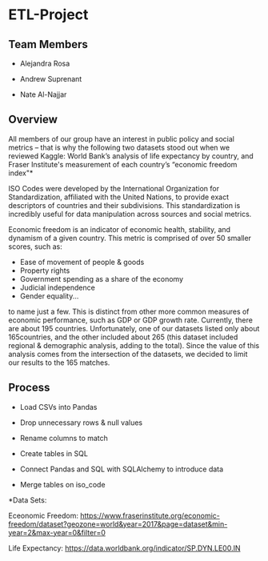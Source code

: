 # ETL-Project

## Team Members

  * Alejandra Rosa
  
  * Andrew Suprenant
  
  * Nate Al-Najjar

## Overview
All members of our group have an interest in public policy and social metrics – that is why the following two datasets stood out when we reviewed Kaggle: World Bank’s analysis of life expectancy by country, and Fraser Institute's measurement of each country’s “economic freedom index"*

ISO Codes were developed by the International Organization for Standardization, affiliated with the United Nations, to provide exact descriptors of countries and their subdivisions. This standardization is incredibly useful for data manipulation across sources and social metrics. 

Economic freedom is an indicator of economic health, stability, and dynamism of a given country. This metric is comprised of over 50 smaller scores, such as:
* Ease of movement of people & goods
* Property rights
* Government spending as a share of the economy
* Judicial independence
* Gender equality...

to name just a few. This is distinct from other more common measures of economic performance, such as GDP or GDP growth rate. Currently, there are about 195 countries. Unfortunately, one of our datasets listed only about 165countries, and the other included about 265 (this dataset included regional & demographic analysis, adding to the total). Since the value of this analysis comes from the intersection of the datasets, we decided to limit our results to the 165 matches. 

## Process
* Load CSVs into Pandas

* Drop unnecessary rows & null values

* Rename columns to match

* Create tables in SQL

* Connect Pandas and SQL with SQLAlchemy to introduce data

* Merge tables on iso_code

*Data Sets:

Eceonomic Freedom: https://www.fraserinstitute.org/economic-freedom/dataset?geozone=world&year=2017&page=dataset&min-year=2&max-year=0&filter=0

Life Expectancy: https://data.worldbank.org/indicator/SP.DYN.LE00.IN

